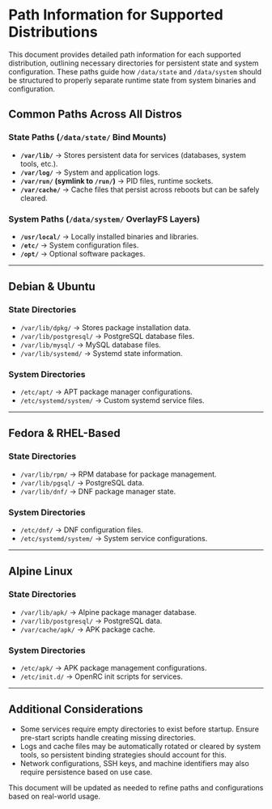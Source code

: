 # Path Information for Supported Distributions

This document provides detailed path information for each supported distribution, outlining necessary directories for persistent state and system configuration. These paths guide how `/data/state` and `/data/system` should be structured to properly separate runtime state from system binaries and configuration.

## **Common Paths Across All Distros**

### **State Paths (`/data/state/` Bind Mounts)**
- **`/var/lib/`** → Stores persistent data for services (databases, system tools, etc.).
- **`/var/log/`** → System and application logs.
- **`/var/run/` (symlink to `/run/`)** → PID files, runtime sockets.
- **`/var/cache/`** → Cache files that persist across reboots but can be safely cleared.

### **System Paths (`/data/system/` OverlayFS Layers)**
- **`/usr/local/`** → Locally installed binaries and libraries.
- **`/etc/`** → System configuration files.
- **`/opt/`** → Optional software packages.

---

## **Debian & Ubuntu**

### **State Directories**
- `/var/lib/dpkg/` → Stores package installation data.
- `/var/lib/postgresql/` → PostgreSQL database files.
- `/var/lib/mysql/` → MySQL database files.
- `/var/lib/systemd/` → Systemd state information.

### **System Directories**
- `/etc/apt/` → APT package manager configurations.
- `/etc/systemd/system/` → Custom systemd service files.

---

## **Fedora & RHEL-Based**

### **State Directories**
- `/var/lib/rpm/` → RPM database for package management.
- `/var/lib/pgsql/` → PostgreSQL data.
- `/var/lib/dnf/` → DNF package manager state.

### **System Directories**
- `/etc/dnf/` → DNF configuration files.
- `/etc/systemd/system/` → System service configurations.

---

## **Alpine Linux**

### **State Directories**
- `/var/lib/apk/` → Alpine package manager database.
- `/var/lib/postgresql/` → PostgreSQL data.
- `/var/cache/apk/` → APK package cache.

### **System Directories**
- `/etc/apk/` → APK package management configurations.
- `/etc/init.d/` → OpenRC init scripts for services.

---

## **Additional Considerations**
- Some services require empty directories to exist before startup. Ensure pre-start scripts handle creating missing directories.
- Logs and cache files may be automatically rotated or cleared by system tools, so persistent binding strategies should account for this.
- Network configurations, SSH keys, and machine identifiers may also require persistence based on use case.

This document will be updated as needed to refine paths and configurations based on real-world usage.

